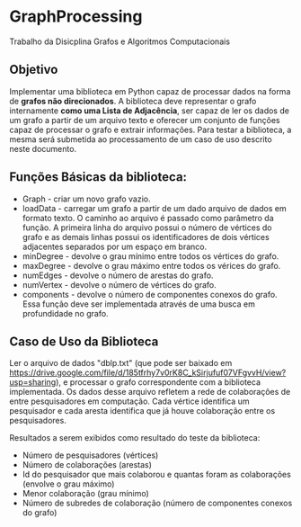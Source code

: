 # GraphProcessing
Trabalho da Disicplina Grafos e Algoritmos Computacionais

## Objetivo

Implementar uma biblioteca em Python capaz de processar dados na forma de **grafos não direcionados**. A biblioteca deve representar o grafo internamente **como uma Lista de Adjacência**, ser capaz de ler os dados de um grafo a partir de um arquivo texto e oferecer um conjunto de funções capaz de processar o grafo e extrair informações. Para testar a biblioteca, a mesma será submetida ao processamento de um caso de uso descrito neste documento.

## Funções Básicas da biblioteca: 

* Graph               - criar um novo grafo vazio.
* loadData            - carregar um grafo a partir de um dado arquivo de dados em formato texto. O caminho ao arquivo é passado como parâmetro da função. A primeira linha do arquivo possui o número de vértices do grafo e as demais linhas possui os identificadores de dois vértices adjacentes separados por um espaço em branco.
* minDegree           - devolve o grau mínimo entre todos os vértices do grafo.
* maxDegree           - devolve o grau máximo entre todos os vérices do grafo.
* numEdges            - devolve o número de arestas do grafo.
* numVertex           - devolve o número de vértices do grafo. 
* components          - devolve o número de componentes conexos do grafo. Essa função deve ser implementada através de uma busca em profundidade no grafo.

## Caso de Uso da Biblioteca

Ler o arquivo de dados "dblp.txt" (que pode ser baixado em https://drive.google.com/file/d/185tfrhy7v0rK8C_kSirjufuf07VFgvvH/view?usp=sharing), e processar o grafo correspondente com a biblioteca implementada. Os dados desse arquivo refletem a rede de colaborações de entre pesquisadores em computação. Cada vértice identifica um pesquisador e cada aresta identifica que já houve colaboração entre os pesquisadores. 

Resultados a serem exibidos como resultado do teste da biblioteca:  

* Número de pesquisadores (vértices)
* Número de colaborações (arestas)
* Id do pesquisador que mais colaborou e quantas foram as colaborações (envolve o grau máximo) 
* Menor colaboração (grau mínimo) 
* Número de subredes de colaboração (número de componentes conexos do grafo)
